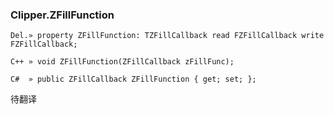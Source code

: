 ### **Clipper.ZFillFunction**

```
Del.» property ZFillFunction: TZFillCallback read FZFillCallback write FZFillCallback;

C++ » void ZFillFunction(ZFillCallback zFillFunc);

C#  » public ZFillCallback ZFillFunction { get; set; };
```

待翻译